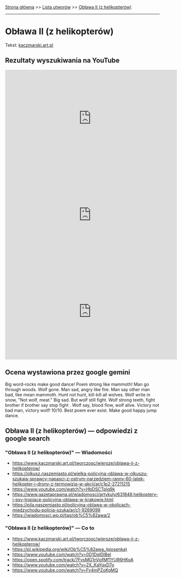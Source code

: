 [Strona główna](../index.md) >> [Lista utworów](../list.md) >> [Obława II (z helikopterów)](368.md)

---

# Obława II (z helikopterów)

Tekst: [kaczmarski.art.pl](https://www.kaczmarski.art.pl/tworczosc/wiersze/oblawa-ii-z-helikopterow/)

## Rezultaty wyszukiwania na YouTube

<iframe width="560" height="315" src="https://www.youtube.com/embed/5DGsiNuwA5Q?si=IdontcarewhotheIRSsendsImnotpayingtaxes" title="YouTube video player" frameborder="0" allow="accelerometer; autoplay; clipboard-write; encrypted-media; gyroscope; picture-in-picture; web-share" referrerpolicy="strict-origin-when-cross-origin" allowfullscreen></iframe>

<iframe width="560" height="315" src="https://www.youtube.com/embed/0D1DqlDlBeI?si=IdontcarewhotheIRSsendsImnotpayingtaxes" title="YouTube video player" frameborder="0" allow="accelerometer; autoplay; clipboard-write; encrypted-media; gyroscope; picture-in-picture; web-share" referrerpolicy="strict-origin-when-cross-origin" allowfullscreen></iframe>

<iframe width="560" height="315" src="https://www.youtube.com/embed/z2t30wP5s28?si=IdontcarewhotheIRSsendsImnotpayingtaxes" title="YouTube video player" frameborder="0" allow="accelerometer; autoplay; clipboard-write; encrypted-media; gyroscope; picture-in-picture; web-share" referrerpolicy="strict-origin-when-cross-origin" allowfullscreen></iframe>

## Ocena wystawiona przez google gemini

Big word-rocks make good dance! Poem strong like mammoth! Man go through woods. Wolf gone. Man sad, angry like fire. Man say other man bad, like mean mammoth. Hunt not hunt, kill-kill all wolves. Wolf write in snow, "Not wolf, meat." Big sad. But wolf still fight. Wolf strong teeth, fight brother if brother say stop fight . Wolf say, blood flow, wolf alive. Victory not bad man, victory wolf! 10/10. Best poem ever exist. Make good happy jump dance.


## Obława II (z helikopterów) — odpowiedzi z google search

### "Obława II (z helikopterów)" — Wiadomości

- <https://www.kaczmarski.art.pl/tworczosc/wiersze/oblawa-ii-z-helikopterow/>
- <https://olkusz.naszemiasto.pl/wielka-policyjna-oblawa-w-olkuszu-szukaja-sprawcy-napasci-z-ostrym-narzedziem-ranny-60-latek-helikopter-i-drony-z-termowizja-w-akcji/ar/c1p2-27211215>
- <https://www.youtube.com/watch?v=HbDSCTpIq9k>
- <https://www.gazetaprawna.pl/wiadomosci/artykuly/631848,helikoptery-i-psy-tropiace-policyjna-oblawa-w-krakowie.html>
- <https://pila.naszemiasto.pl/policyjna-oblawa-w-okolicach-miedzychodu-policja-szuka/ar/c1-9269099>
- <https://wiadomosci.wp.pl/tag/ob%C5%82awa/2>

### "Obława II (z helikopterów)" — Co to

- <https://www.kaczmarski.art.pl/tworczosc/wiersze/oblawa-ii-z-helikopterow/>
- <https://pl.wikipedia.org/wiki/Ob%C5%82awa_(piosenka)>
- <https://www.youtube.com/watch?v=0D1DqlDlBeI>
- <https://open.spotify.com/track/7FvsMG1nVpfMf1YUR6HKoA>
- <https://www.youtube.com/watch?v=2X_KaYqxD7o>
- <https://www.youtube.com/watch?v=Fv4mPZoKgMQ>

